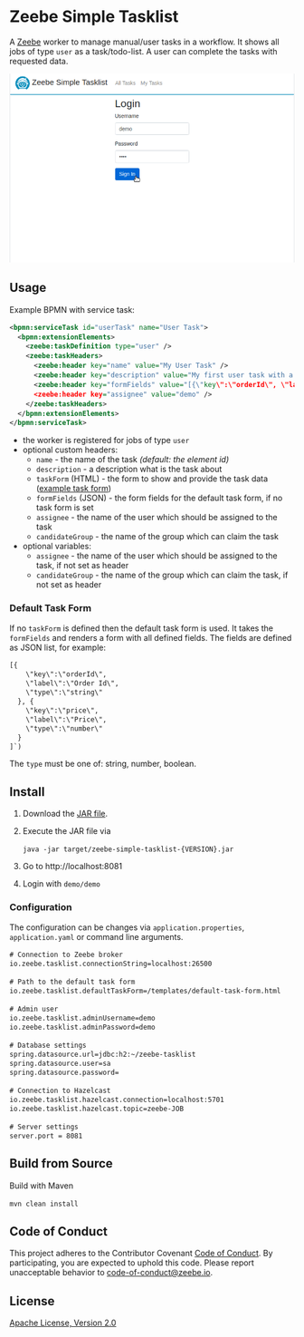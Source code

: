 Zeebe Simple Tasklist
=========================

A [Zeebe](https://zeebe.io) worker to manage manual/user tasks in a workflow. It shows all jobs of type `user` as a task/todo-list. A user can complete the tasks with requested data. 

![screencast](docs/zeebe-simple-tasklist.gif)

## Usage

Example BPMN with service task:
             
 ```xml
 <bpmn:serviceTask id="userTask" name="User Task">
   <bpmn:extensionElements>
     <zeebe:taskDefinition type="user" />
     <zeebe:taskHeaders>
       <zeebe:header key="name" value="My User Task" />
       <zeebe:header key="description" value="My first user task with a form field." />
       <zeebe:header key="formFields" value="[{\"key\":\"orderId\", \"label\":\"Order Id\", \"type\":\"string\"}]" />
       <zeebe:header key="assignee" value="demo" />
     </zeebe:taskHeaders>
   </bpmn:extensionElements>
 </bpmn:serviceTask>
 ```  

* the worker is registered for jobs of type `user`
* optional custom headers:
  * `name` - the name of the task _(default: the element id)_
  * `description` - a description what is the task about
  * `taskForm` (HTML) - the form to show and provide the task data ([example task form](https://github.com/zeebe-io/zeebe-simple-tasklist/blob/master/src/test/resources/custom-task-form.html))
  * `formFields` (JSON) - the form fields for the default task form, if no task form is set
  * `assignee` - the name of the user which should be assigned to the task
  * `candidateGroup` - the name of the group which can claim the task
* optional variables:
  * `assignee` - the name of the user which should be assigned to the task, if not set as header
  * `candidateGroup` - the name of the group which can claim the task, if not set as header
  
### Default Task Form

If no `taskForm` is defined then the default task form is used. It takes the `formFields` and renders a form with all defined fields. The fields are defined as JSON list, for example:

```
[{
    \"key\":\"orderId\", 
    \"label\":\"Order Id\", 
    \"type\":\"string\"
  }, {
    \"key\":\"price\", 
    \"label\":\"Price\", 
    \"type\":\"number\"
  }
]`)
```

The `type` must be one of: string, number, boolean.

## Install

1. Download the [JAR file](https://github.com/zeebe-io/zeebe-simple-tasklist/releases).

2. Execute the JAR file via

	`java -jar target/zeebe-simple-tasklist-{VERSION}.jar`

3. Go to http://localhost:8081

4. Login with `demo/demo`

### Configuration

The configuration can be changes via `application.properties`, `application.yaml` or command line arguments.

```
# Connection to Zeebe broker
io.zeebe.tasklist.connectionString=localhost:26500

# Path to the default task form  
io.zeebe.tasklist.defaultTaskForm=/templates/default-task-form.html

# Admin user
io.zeebe.tasklist.adminUsername=demo
io.zeebe.tasklist.adminPassword=demo

# Database settings
spring.datasource.url=jdbc:h2:~/zeebe-tasklist
spring.datasource.user=sa
spring.datasource.password=

# Connection to Hazelcast
io.zeebe.tasklist.hazelcast.connection=localhost:5701
io.zeebe.tasklist.hazelcast.topic=zeebe-JOB

# Server settings
server.port = 8081
```

## Build from Source

Build with Maven

`mvn clean install`

## Code of Conduct

This project adheres to the Contributor Covenant [Code of
Conduct](/CODE_OF_CONDUCT.md). By participating, you are expected to uphold
this code. Please report unacceptable behavior to code-of-conduct@zeebe.io.

## License

[Apache License, Version 2.0](/LICENSE) 
